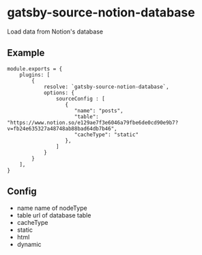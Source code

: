 # gatsby-source-notion-database
 Load data from Notion's database

## Example

```
module.exports = {
    plugins: [
        {
            resolve: `gatsby-source-notion-database`,
            options: {
                sourceConfig : [
                   {
                      "name": "posts",
                      "table": "https://www.notion.so/e129ae7f3e6046a79fbe6de0cd90e9b7?v=fb24e635327a48748ab88bad64db7b46",
                      "cacheType": "static"
                   },
                ]
            }
        }
    ],
}

```

## Config 

+ name
 name of nodeType
+ table
 url of database table
+ cacheType
 + static
 + html
 + dynamic
